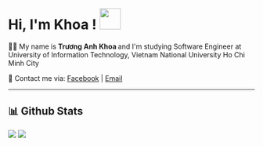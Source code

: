 <h1> Hi, I'm Khoa ! <img width="43px" src="https://i.imgur.com/mQpRWAK.png">  </img> </h1>

👨‍💻 My name is <b> Trương Anh Khoa </b> and I'm studying Software Engineer at University of Information Technology, Vietnam National University Ho Chi Minh City

📠 <span> Contact me via: </span> <a href="https://facebook.com/khoatruong.13">Facebook</a> |  <a href="mailto:anhkhoatqt11@gmail.com">Email</a>

<hr style="height:1px;border:none;color:#333;background-color:#333;" />

<!---
anhkhoatqt11/anhkhoatqt11 is a ✨ special ✨ repository because its `README.md` (this file) appears on your GitHub profile.
You can click the Preview link to take a look at your changes.
--->
 
<h2>📊 Github Stats </h2>

<img src="https://github-readme-stats.vercel.app/api?username=anhkhoatqt11&theme=tokyonight&show_icons=true&count_private=true">

<img src="https://github-readme-stats.vercel.app/api/top-langs/?username=anhkhoatqt11&theme=tokyonight&layout=&langs_count=5">

